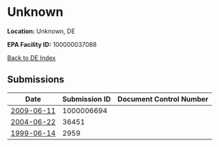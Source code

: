 # Unknown

**Location:** Unknown, DE

**EPA Facility ID:** 100000037088

[Back to DE Index](../../index.md)

## Submissions

| Date | Submission ID | Document Control Number |
|------|--------------|-------------------------|
| [2009-06-11](submissions/1000006694.md) | 1000006694 |  |
| [2004-06-22](submissions/36451.md) | 36451 |  |
| [1999-06-14](submissions/2959.md) | 2959 |  |

